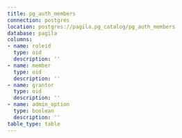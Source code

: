 ```yaml
---
title: pg_auth_members
connection: postgres
location: postgres://pagila.pg_catalog/pg_auth_members
database: pagila
columns:
- name: roleid
  type: oid
  description: ''
- name: member
  type: oid
  description: ''
- name: grantor
  type: oid
  description: ''
- name: admin_option
  type: boolean
  description: ''
table_type: table
---
```


